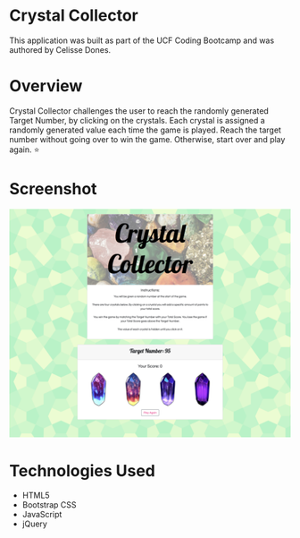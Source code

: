 # Crystal Collector
This application was built as part of the UCF Coding Bootcamp and was authored by Celisse Dones.

# Overview
Crystal Collector challenges the user to reach the randomly generated Target Number, by clicking on the crystals. Each crystal is assigned a randomly generated value each time the game is played. Reach the target number without going over to win the game. Otherwise, start over and play again. ⭐️

# Screenshot
<img src="assets/images/crystal-game.png">

# Technologies Used
<ul>
    <li>HTML5</li>
    <li>Bootstrap CSS</li>
    <li>JavaScript</li>
    <li>jQuery</li>
</ul>